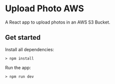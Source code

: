 # Upload Photo AWS

A React app to upload photos in an AWS S3 Bucket.

## Get started

Install all dependencies:

```
> npm install
```

Run the app:

```
> npm run dev
```
